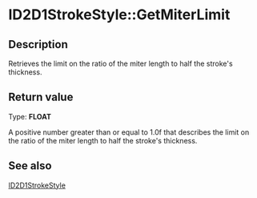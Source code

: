 # ID2D1StrokeStyle::GetMiterLimit

## Description

Retrieves the limit on the ratio of the miter length to half the stroke's thickness.

## Return value

Type: **FLOAT**

A positive number greater than or equal to 1.0f that describes the limit on the ratio of the miter length to half the stroke's thickness.

## See also

[ID2D1StrokeStyle](https://learn.microsoft.com/windows/win32/api/d2d1/nn-d2d1-id2d1strokestyle)